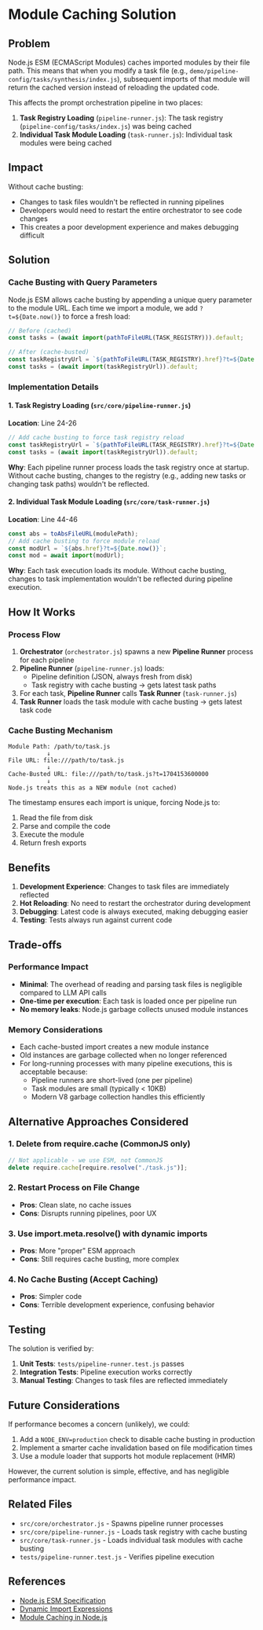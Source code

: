 # Module Caching Solution

## Problem

Node.js ESM (ECMAScript Modules) caches imported modules by their file path. This means that when you modify a task file (e.g., `demo/pipeline-config/tasks/synthesis/index.js`), subsequent imports of that module will return the cached version instead of reloading the updated code.

This affects the prompt orchestration pipeline in two places:

1. **Task Registry Loading** (`pipeline-runner.js`): The task registry (`pipeline-config/tasks/index.js`) was being cached
2. **Individual Task Module Loading** (`task-runner.js`): Individual task modules were being cached

## Impact

Without cache busting:

- Changes to task files wouldn't be reflected in running pipelines
- Developers would need to restart the entire orchestrator to see code changes
- This creates a poor development experience and makes debugging difficult

## Solution

### Cache Busting with Query Parameters

Node.js ESM allows cache busting by appending a unique query parameter to the module URL. Each time we import a module, we add `?t=${Date.now()}` to force a fresh load:

```javascript
// Before (cached)
const tasks = (await import(pathToFileURL(TASK_REGISTRY))).default;

// After (cache-busted)
const taskRegistryUrl = `${pathToFileURL(TASK_REGISTRY).href}?t=${Date.now()}`;
const tasks = (await import(taskRegistryUrl)).default;
```

### Implementation Details

#### 1. Task Registry Loading (`src/core/pipeline-runner.js`)

**Location**: Line 24-26

```javascript
// Add cache busting to force task registry reload
const taskRegistryUrl = `${pathToFileURL(TASK_REGISTRY).href}?t=${Date.now()}`;
const tasks = (await import(taskRegistryUrl)).default;
```

**Why**: Each pipeline runner process loads the task registry once at startup. Without cache busting, changes to the registry (e.g., adding new tasks or changing task paths) wouldn't be reflected.

#### 2. Individual Task Module Loading (`src/core/task-runner.js`)

**Location**: Line 44-46

```javascript
const abs = toAbsFileURL(modulePath);
// Add cache busting to force module reload
const modUrl = `${abs.href}?t=${Date.now()}`;
const mod = await import(modUrl);
```

**Why**: Each task execution loads its module. Without cache busting, changes to task implementation wouldn't be reflected during pipeline execution.

## How It Works

### Process Flow

1. **Orchestrator** (`orchestrator.js`) spawns a new **Pipeline Runner** process for each pipeline
2. **Pipeline Runner** (`pipeline-runner.js`) loads:
   - Pipeline definition (JSON, always fresh from disk)
   - Task registry with cache busting → gets latest task paths
3. For each task, **Pipeline Runner** calls **Task Runner** (`task-runner.js`)
4. **Task Runner** loads the task module with cache busting → gets latest task code

### Cache Busting Mechanism

```
Module Path: /path/to/task.js
           ↓
File URL: file:///path/to/task.js
           ↓
Cache-Busted URL: file:///path/to/task.js?t=1704153600000
           ↓
Node.js treats this as a NEW module (not cached)
```

The timestamp ensures each import is unique, forcing Node.js to:

1. Read the file from disk
2. Parse and compile the code
3. Execute the module
4. Return fresh exports

## Benefits

1. **Development Experience**: Changes to task files are immediately reflected
2. **Hot Reloading**: No need to restart the orchestrator during development
3. **Debugging**: Latest code is always executed, making debugging easier
4. **Testing**: Tests always run against current code

## Trade-offs

### Performance Impact

- **Minimal**: The overhead of reading and parsing task files is negligible compared to LLM API calls
- **One-time per execution**: Each task is loaded once per pipeline run
- **No memory leaks**: Node.js garbage collects unused module instances

### Memory Considerations

- Each cache-busted import creates a new module instance
- Old instances are garbage collected when no longer referenced
- For long-running processes with many pipeline executions, this is acceptable because:
  - Pipeline runners are short-lived (one per pipeline)
  - Task modules are small (typically < 10KB)
  - Modern V8 garbage collection handles this efficiently

## Alternative Approaches Considered

### 1. Delete from require.cache (CommonJS only)

```javascript
// Not applicable - we use ESM, not CommonJS
delete require.cache[require.resolve("./task.js")];
```

### 2. Restart Process on File Change

- **Pros**: Clean slate, no cache issues
- **Cons**: Disrupts running pipelines, poor UX

### 3. Use import.meta.resolve() with dynamic imports

- **Pros**: More "proper" ESM approach
- **Cons**: Still requires cache busting, more complex

### 4. No Cache Busting (Accept Caching)

- **Pros**: Simpler code
- **Cons**: Terrible development experience, confusing behavior

## Testing

The solution is verified by:

1. **Unit Tests**: `tests/pipeline-runner.test.js` passes
2. **Integration Tests**: Pipeline execution works correctly
3. **Manual Testing**: Changes to task files are reflected immediately

## Future Considerations

If performance becomes a concern (unlikely), we could:

1. Add a `NODE_ENV=production` check to disable cache busting in production
2. Implement a smarter cache invalidation based on file modification times
3. Use a module loader that supports hot module replacement (HMR)

However, the current solution is simple, effective, and has negligible performance impact.

## Related Files

- `src/core/orchestrator.js` - Spawns pipeline runner processes
- `src/core/pipeline-runner.js` - Loads task registry with cache busting
- `src/core/task-runner.js` - Loads individual task modules with cache busting
- `tests/pipeline-runner.test.js` - Verifies pipeline execution

## References

- [Node.js ESM Specification](https://nodejs.org/api/esm.html)
- [Dynamic Import Expressions](https://developer.mozilla.org/en-US/docs/Web/JavaScript/Reference/Operators/import)
- [Module Caching in Node.js](https://nodejs.org/api/modules.html#modules_caching)

